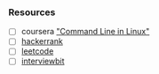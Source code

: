 ### Resources
- [ ] coursera ["Command Line in Linux"](https://www.coursera.org/learn/command-line-linux/supplement/MhGNK/project-based-course-overview)
- [ ] [hackerrank](https://www.hackerrank.com/domains/shell)
- [ ] [leetcode](https://leetcode.com/problemset/shell/)
- [ ] [interviewbit](https://www.interviewbit.com/courses/shell/)